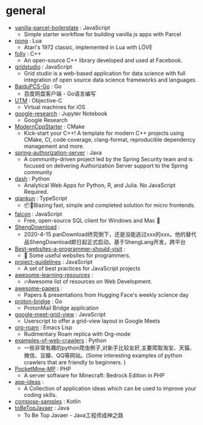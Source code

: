 # general
- [vanilla-parcel-boilerplate](https://github.com/bradtraversy/vanilla-parcel-boilerplate) : JavaScript
  - Simple starter workflow for building vanilla js apps with Parcel
- [pong](https://github.com/games50/pong) : Lua
  - Atari's 1972 classic, implemented in Lua with LÖVE
- [folly](https://github.com/facebook/folly) : C++
  - An open-source C++ library developed and used at Facebook.
- [gridstudio](https://github.com/ricklamers/gridstudio) : JavaScript
  - Grid studio is a web-based application for data science with full integration of open source data science frameworks and languages.
- [BaiduPCS-Go](https://github.com/iikira/BaiduPCS-Go) : Go
  - 百度网盘客户端 - Go语言编写
- [UTM](https://github.com/utmapp/UTM) : Objective-C
  - Virtual machines for iOS
- [google-research](https://github.com/google-research/google-research) : Jupyter Notebook
  - Google Research
- [ModernCppStarter](https://github.com/TheLartians/ModernCppStarter) : CMake
  - Kick-start your C++! A template for modern C++ projects using CMake, CI, code coverage, clang-format, reproducible dependency management and more.
- [spring-authorization-server](https://github.com/spring-projects-experimental/spring-authorization-server) : Java
  - A community-driven project led by the Spring Security team and is focused on delivering Authorization Server support to the Spring community
- [dash](https://github.com/plotly/dash) : Python
  - Analytical Web Apps for Python, R, and Julia. No JavaScript Required.
- [qiankun](https://github.com/umijs/qiankun) : TypeScript
  - 📦🚀Blazing fast, simple and completed solution for micro frontends.
- [falcon](https://github.com/plotly/falcon) : JavaScript
  - Free, open-source SQL client for Windows and Mac 🦅
- [ShengDownload](https://github.com/WaterFishJ/ShengDownload) : 
  - 2020-4-15 panDownload终究倒下，还是没能逃过xxx的xxx。他的替代品ShengDownload即日起正式启动。基于ShengLang开发，跨平台
- [Best-websites-a-programmer-should-visit](https://github.com/sdmg15/Best-websites-a-programmer-should-visit) : 
  - 🔗 Some useful websites for programmers.
- [project-guidelines](https://github.com/elsewhencode/project-guidelines) : JavaScript
  - A set of best practices for JavaScript projects
- [awesome-learning-resources](https://github.com/lauragift21/awesome-learning-resources) : 
  - 🔥Awesome list of resources on Web Development.
- [awesome-papers](https://github.com/huggingface/awesome-papers) : 
  - Papers & presentations from Hugging Face's weekly science day
- [proton-bridge](https://github.com/ProtonMail/proton-bridge) : Go
  - ProtonMail Bridge application
- [google-meet-grid-view](https://github.com/Fugiman/google-meet-grid-view) : JavaScript
  - Userscript to offer a grid-view layout in Google Meets
- [org-roam](https://github.com/jethrokuan/org-roam) : Emacs Lisp
  - Rudimentary Roam replica with Org-mode
- [examples-of-web-crawlers](https://github.com/shengqiangzhang/examples-of-web-crawlers) : Python
  - 一些非常有趣的python爬虫例子,对新手比较友好,主要爬取淘宝、天猫、微信、豆瓣、QQ等网站。(Some interesting examples of python crawlers that are friendly to beginners. )
- [PocketMine-MP](https://github.com/pmmp/PocketMine-MP) : PHP
  - A server software for Minecraft: Bedrock Edition in PHP
- [app-ideas](https://github.com/florinpop17/app-ideas) : 
  - A Collection of application ideas which can be used to improve your coding skills.
- [compose-samples](https://github.com/android/compose-samples) : Kotlin
- [toBeTopJavaer](https://github.com/hollischuang/toBeTopJavaer) : Java
  - To Be Top Javaer - Java工程师成神之路
